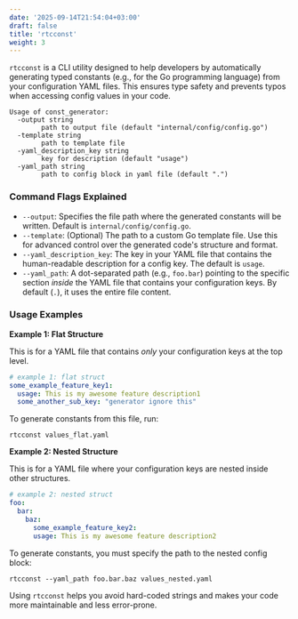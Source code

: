```yaml
---
date: '2025-09-14T21:54:04+03:00'
draft: false
title: 'rtcconst'
weight: 3
---
```


`rtcconst` is a CLI utility designed to help developers by automatically generating typed constants (e.g., for the Go programming language) from your configuration YAML files. This ensures type safety and prevents typos when accessing config values in your code.

```text
Usage of const_generator:
  -output string
        path to output file (default "internal/config/config.go")
  -template string
        path to template file
  -yaml_description_key string
        key for description (default "usage")
  -yaml_path string
        path to config block in yaml file (default ".")
```

### Command Flags Explained

*   `--output`: Specifies the file path where the generated constants will be written. Default is `internal/config/config.go`.
*   `--template`: (Optional) The path to a custom Go template file. Use this for advanced control over the generated code's structure and format.
*   `--yaml_description_key`: The key in your YAML file that contains the human-readable description for a config key. The default is `usage`.
*   `--yaml_path`: A dot-separated path (e.g., `foo.bar`) pointing to the specific section *inside* the YAML file that contains your configuration keys. By default (`.`), it uses the entire file content.

### Usage Examples

**Example 1: Flat Structure**

This is for a YAML file that contains *only* your configuration keys at the top level.

```yaml {filename="values_flat.yaml"}
# example 1: flat struct
some_example_feature_key1:
  usage: This is my awesome feature description1
  some_another_sub_key: "generator ignore this"
```

To generate constants from this file, run:
```shell
rtcconst values_flat.yaml
```

**Example 2: Nested Structure**

This is for a YAML file where your configuration keys are nested inside other structures.

```yaml {filename="values_nested.yaml"}
# example 2: nested struct
foo:
  bar:
    baz:
      some_example_feature_key2:
      usage: This is my awesome feature description2
```

To generate constants, you must specify the path to the nested config block:
```shell
rtcconst --yaml_path foo.bar.baz values_nested.yaml
```

Using `rtcconst` helps you avoid hard-coded strings and makes your code more maintainable and less error-prone.